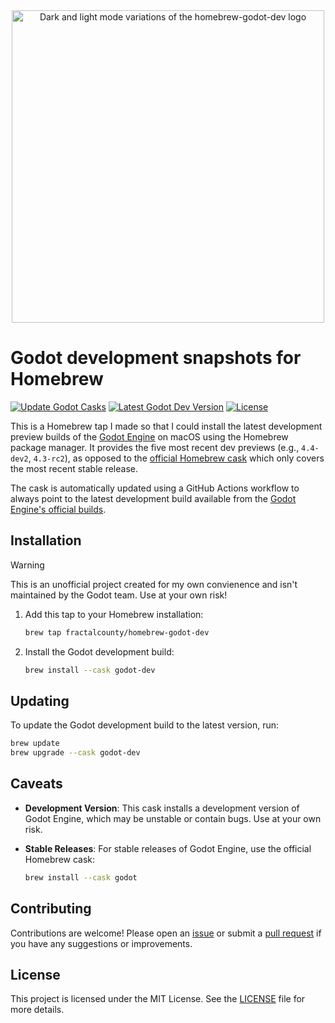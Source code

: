 <div align="center">
  <picture>
    <source media="(prefers-color-scheme: dark)" srcset="https://github.com/user-attachments/assets/1f4f99e6-4a5b-4a36-b6d1-1e68a2aec7ba">
    <img alt="Dark and light mode variations of the homebrew-godot-dev logo" src="https://github.com/user-attachments/assets/a11140e8-b982-4535-ae01-4a801cba373b" width="500">
  </picture>
</div>

# Godot development snapshots for Homebrew
[![Update Godot Casks](https://github.com/fractalcounty/homebrew-godot-dev/actions/workflows/update-cask.yml/badge.svg)](https://github.com/fractalcounty/homebrew-godot-dev/actions/workflows/update-cask.yml)
[![Latest Godot Dev Version](https://img.shields.io/github/v/tag/godotengine/godot-builds?label=version&include_prereleases&sort=semver)](https://github.com/godotengine/godot-builds/releases)
[![License](https://img.shields.io/github/license/fractalcounty/homebrew-godot-dev)](LICENSE)

This is a Homebrew tap I made so that I could install the latest development preview builds of the [Godot Engine](https://godotengine.org/) on macOS using the Homebrew package manager. It provides the five most recent dev previews (e.g., `4.4-dev2`, `4.3-rc2`), as opposed to the [official Homebrew cask](https://formulae.brew.sh/cask/godot) which only covers the most recent stable release.

The cask is automatically updated using a GitHub Actions workflow to always point to the latest development build available from the [Godot Engine's official builds](https://github.com/godotengine/godot-builds/releases).

## Installation

> [!WARNING]
> This is an unofficial project created for my own convienence and isn't maintained by the Godot team. Use at your own risk!

1. Add this tap to your Homebrew installation:

    ```zsh
    brew tap fractalcounty/homebrew-godot-dev
    ```

2. Install the Godot development build:

    ```zsh
    brew install --cask godot-dev
    ```

## Updating

To update the Godot development build to the latest version, run:

```zsh
brew update
brew upgrade --cask godot-dev
```

## Caveats

- **Development Version**: This cask installs a development version of Godot Engine, which may be unstable or contain bugs. Use at your own risk.
- **Stable Releases**: For stable releases of Godot Engine, use the official Homebrew cask:

    ```zsh
    brew install --cask godot
    ```

## Contributing

Contributions are welcome! Please open an [issue](https://github.com/fractalcounty/homebrew-godot-dev/issues) or submit a [pull request](https://github.com/fractalcounty/homebrew-godot-dev/pulls) if you have any suggestions or improvements.

## License

This project is licensed under the MIT License. See the [LICENSE](LICENSE) file for more details.
